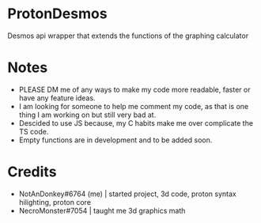 # ProtonDesmos
Desmos api wrapper that extends the functions of the graphing calculator

# Notes

* PLEASE DM me of any ways to make my code more readable, faster or have any feature ideas.  
* I am looking for someone to help me comment my code, as that is one thing I am working on but still very bad at.  
* Descided to use JS because, my C habits make me over complicate the TS code.  
* Empty functions are in development and to be added soon.

# Credits
* NotAnDonkey#6764 (me) | started project, 3d code, proton syntax hilighting, proton core
* NecroMonster#7054     | taught me 3d graphics math
